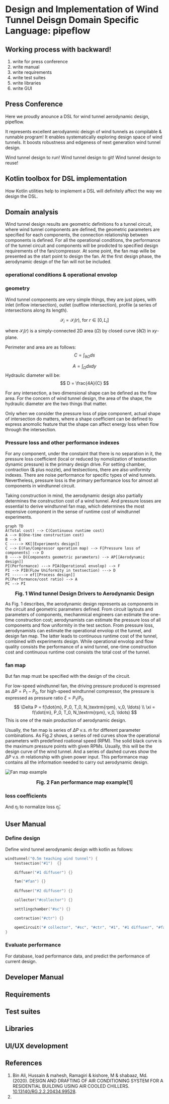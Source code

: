 

# Design and Implementation of Wind Tunnel Deisgn Domain Specific Language: pipeflow

## Working process with backward!
1. write for press conference
2. write manual
3. write requirements
4. write test suites
5. write libraries
6. write GUI

## Press Conference
Here we proudly anounce a DSL for wind tunnel aerodynamic design, pipeflow.

It represents excellent aerodyanmic deisgn of wind tunnels as compilable & runnable program!
It enables systematically exploring design space of wind tunnels.
It boosts robustness and edgeness of next generation wind tunnel design.

Wind tunnel design to run!
Wind tunnel design to git!
Wind tunnel design to reuse!

## Kotlin toolbox for DSL implementation
How Kotlin utilities help to implement a DSL will definitely affect the way we design the DSL.

## Domain analysis
Wind tunnel design results are geometric definitions fo a tunnel circuit, where wind tunnel components are defined, the geometric parameters are specified for each components, the connection relationship between components is defined. For all the operational conditions, the performance of the tunnel circuit and components will be prodicted to specified design requirements of the fan/compressor. At some point, the fan map wille be presented as the start point to design the fan. At the first design phase, the aerodynamic design of the fan will not be included.

### operational conditions & operational envolop


### geometry
Wind tunnel components are very simple things, they are just pipes, with inlet (inflow intersection), outlet (outflow intersection), profile (a series of intersections along its length).

$$
    \mathcal{S}_i = \mathcal{S}_i(r), ~\mathrm{for}~ r \in [0, L_i]
$$

where $\mathcal{S}_i(r)$ is a simply-connected 2D area ($\Omega$) by closed curve ($\partial \Omega$) in $xy$-plane.

Perimeter and area are as follows:
$$
C = \int_{\partial\Omega} ds
$$

$$
A = \int_\Omega dxdy
$$
Hydraulic diameter will be:
$$
D = \frac{4A}{C}
$$

For any intersection, a two dimensional shape can be defined as the flow area. For the concern of wind tunnel design, the area of the shape, the hydraulic diameter are the two things that matter. 

Only when we consider the pressure loss of pipe component, actual shape of intersection do matters, where a shape coefficient can be defined to express anomolic feature that the shape can affect energy loss when flow through the intersection.

### Pressure loss and other performance indexes
For any component, under the constaint that there is no separation in it, the pressure loss coefficient (local or reduced by nomolization of testsection dynamic pressure) is the primary design drive.
For setting chamber, contraction (\& plus nozzle), and testsections, there are also uniformity indexes.
There are noise performance for specific types of wind tunnels.
Nevertheless, pressure loss is the primary performance loss for almost all components in windtunnel circuit.

Taking construction in mind, the aerodynamic design also partially determines the construction cost of a wind tunnel.
And pressure losses are essential to derive windtunnel fan map, which determines the most expensive component in the sense of runtime cost of windtunnel experiments.


```mermaid
graph TD
A(Total cost) --> C(Continuous runtime cost) 
A --> B(One-time construction cost)
B --> E
C -----> KK[[Experiments design]]
C --> E(Fan/Compressor operation map) --> F[Pressure loss of components] --> D
B ----> D(Components geometric parameters) --> AP[[Aerodynamic design]]
PI(Performance) ---> PIA(Operational envolop) --> F
PI --> PIB(FLow Uniformity in testsection) ---> D
PI ------> ef[[Process design]]
PC(Performance/cost ratio) --> A
PC --> PI
```
<div align='center' style="font-size:16px;font-weight:bold;">Fig. 1  Wind tunnel Design Drivers to Aerodynamic Design</div>

As Fig. 1 describes, the aerodynamic design represents as components in the circuit and geometric parameters defined. From circuit laytouts and parameters of components, mechanmical engineers can estimate the one-time construction cost; aerodynamists can estimate the pressure loss of all components and flow uniformity in the test section.
From pressure loss, aerodynamists can estimate the operational envolop ot the tunnel, and design fan map. The latter leads to continuous runtime cost of the tunnel, combined with experiments design. While operational envolop and flow quality consists the performance of a wind tunnel, one-time construction cost and continuous runtime cost consists the total cost of the tunnel. 




### fan map
But fan map must be specified with the design of the circuit.

For low-speed windtunnel fan, the driving pressure produced is expressed as $\Delta P=P_1-P_0$, for high-speed windtunnel compressor, the pressure is expressed as pressure ratio $\xi = P_1/P_0$
$$
\Delta P = f(\dot{m}, P_0, T_0, N_\textrm{rpm}, v_0, \ldots) \\
\xi = f(\dot{m}, P_0, T_0, N_\textrm{rpm}, v_0, \ldots)
$$
This is one of the main production of aerodynamic design.

Usually, the fan map is series of $\Delta P ~\mathrm{v.s.}~ \dot{m}$ for different parameter combinations. As Fig.2 shows, a series of red curves show the operational parameters with predefined roational speed (RPM). The solid black curve is the maximum pressure points with given RPMs. Usually, this will be the design curve of the wind tunnel. And a series of dashed curves show the $\Delta P ~\mathrm{v.s.}~ \dot{m}$  relationship with given power input. This performance map contains all the information needed to carry out aerodynamic design.

![Fan map example](resources/42-Illustration-of-fan-performance-curve.ppm)
<div align='center' style="font-size:16px;font-weight:bold;">Fig. 2  Fan performance map example[1] </div>


### loss coefficients
And $\eta_i$ to normalize loss $\hat{\eta}_i$.




## User Manual

### Define design
Define wind tunnel aerodynamic design with kotlin as follows:

```kotlin
windtunnel("0.5m teaching wind tunnel") {
    testsection("#1")  {}

    diffuser("#1 diffuser") {}

    fan("#fan") {}
    
    diffuser("#2 diffuser") {}

    collector("#collector") {}

    settlingchamber("#sc") {}

    contraction("#ctr") {}

    openCircuit("# collector", "#sc", "#ctr", "#1", "#1 diffuser", "#fan", "#2 diffuser")
}

```

### Evaluate performance

For database, load performance data, and predict the performance of current design.



## Developer Manual


## Requirements


## Test suites


## Libraries


## UI/UX development



## References

1. Bin Ali, Hussain & mahesh, Ramagiri & kishore, M & shabaaz, Md. (2020). DESIGN AND DRAFTING OF AIR CONDITIONING SYSTEM FOR A RESIDENTIAL BUILDING USING AIR COOLED CHILLERS. [10.13140/RG.2.2.20434.99528](http://dx.doi.org/10.13140/RG.2.2.20434.99528). 
2. 

